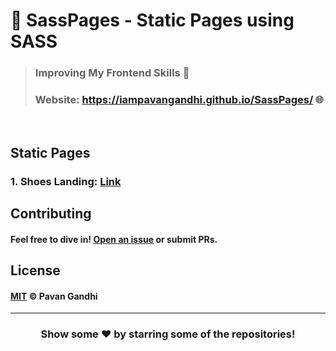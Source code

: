 # 🍨 SassPages - Static Pages using SASS

> ### Improving My Frontend Skills 🌷
> ### Website: https://iampavangandhi.github.io/SassPages/ 🌐

<br />

## Static Pages

### 1. Shoes Landing: [Link](https://iampavangandhi.github.io/SassPages/ShoesLanding/)

## Contributing

#### Feel free to dive in! [Open an issue](https://github.com/iampavangandhi/SassPages/issues/new) or submit PRs.

## License

#### [MIT](LICENSE) © Pavan Gandhi

---

<div align="center">

<h3>Show some ❤️ by starring some of the repositories!</h3>

</div>
